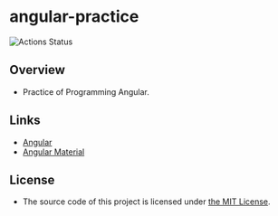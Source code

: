 # angular-practice

![Actions Status](https://github.com/noranuko13/angular-practice/workflows/CI/badge.svg)

## Overview

- Practice of Programming Angular.

## Links

- [Angular](https://angular.io)
- [Angular Material](https://material.angular.io/)

## License

- The source code of this project is licensed under [the MIT License](LICENSE).
